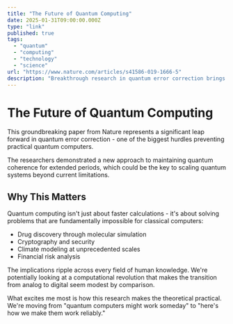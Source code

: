 ```yaml
---
title: "The Future of Quantum Computing"
date: 2025-01-31T09:00:00.000Z
type: "link"
published: true
tags:
  - "quantum"
  - "computing"
  - "technology"
  - "science"
url: "https://www.nature.com/articles/s41586-019-1666-5"
description: "Breakthrough research in quantum error correction brings us closer to practical quantum computers."
---
```


# The Future of Quantum Computing

This groundbreaking paper from Nature represents a significant leap forward in quantum error correction - one of the biggest hurdles preventing practical quantum computers.

The researchers demonstrated a new approach to maintaining quantum coherence for extended periods, which could be the key to scaling quantum systems beyond current limitations.

## Why This Matters

Quantum computing isn't just about faster calculations - it's about solving problems that are fundamentally impossible for classical computers:

- Drug discovery through molecular simulation
- Cryptography and security
- Climate modeling at unprecedented scales
- Financial risk analysis

The implications ripple across every field of human knowledge. We're potentially looking at a computational revolution that makes the transition from analog to digital seem modest by comparison.

What excites me most is how this research makes the theoretical practical. We're moving from "quantum computers might work someday" to "here's how we make them work reliably."